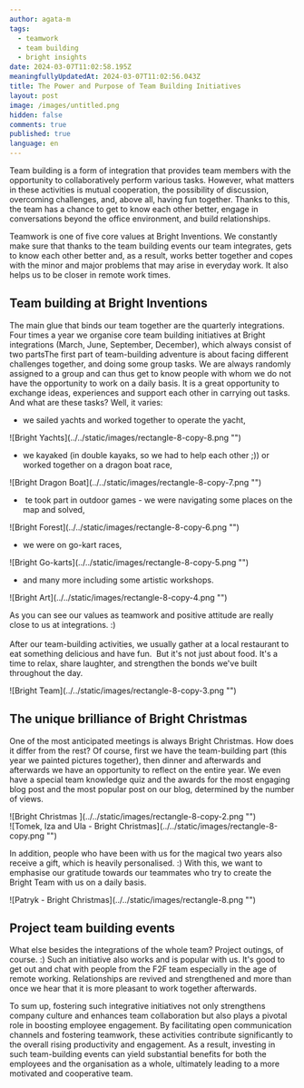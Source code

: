```yaml
---
author: agata-m
tags:
  - teamwork
  - team building
  - bright insights
date: 2024-03-07T11:02:58.195Z
meaningfullyUpdatedAt: 2024-03-07T11:02:56.043Z
title: The Power and Purpose of Team Building Initiatives
layout: post
image: /images/untitled.png
hidden: false
comments: true
published: true
language: en
---
```

Team building is a form of integration that provides team members with the opportunity to collaboratively perform various tasks. However, what matters in these activities is mutual cooperation, the possibility of discussion, overcoming challenges, and, above all, having fun together. Thanks to this, the team has a chance to get to know each other better, engage in conversations beyond the office environment, and build relationships.

Teamwork is one of five core values at Bright Inventions. We constantly make sure that thanks to the team building events our team integrates, gets to know each other better and, as a result, works better together and copes with the minor and major problems that may arise in everyday work. It also helps us to be closer in remote work times.

## **Team building at Bright Inventions**

The main glue that binds our team together are the quarterly integrations.  Four times a year we organise core team building initiatives at Bright integrations (March, June, September, December), which always consist of two partsThe first part of team-building adventure is about facing different challenges together, and doing some group tasks. We are always randomly assigned to a group and can thus get to know people with whom we do not have the opportunity to work on a daily basis. It is a great opportunity to exchange ideas, experiences and support each other in carrying out tasks. And what are these tasks? Well, it varies: 

* we sailed yachts and worked together to operate the yacht,

<div className="image">![Bright Yachts](../../static/images/rectangle-8-copy-8.png "")</div>

* we kayaked (in double kayaks, so we had to help each other ;)) or worked together on a dragon boat race,

<div className="image">![Bright Dragon Boat](../../static/images/rectangle-8-copy-7.png "")</div>

*  te took part in outdoor games - we were navigating some places on the map and solved,

<div className="image">![Bright Forest](../../static/images/rectangle-8-copy-6.png "")</div>

* we were on go-kart races,

<div className="image">![Bright Go-karts](../../static/images/rectangle-8-copy-5.png "")</div>

* and many more including some artistic workshops.

<div className="image">![Bright Art](../../static/images/rectangle-8-copy-4.png "")</div>

As you can see our values as teamwork and positive attitude are really close to us at integrations. :)\
\
After our team-building activities, we usually gather at a local restaurant to eat something delicious and have fun.  But it's not just about food. It's a time to relax, share laughter, and strengthen the bonds we've built throughout the day.

<div className="image">![Bright Team](../../static/images/rectangle-8-copy-3.png "")</div>

## The unique brilliance of Bright Christmas

One of the most anticipated meetings is always Bright Christmas. How does it differ from the rest? Of course, first we have the team-building part (this year we painted pictures together), then dinner and afterwards and afterwards we have an opportunity to reflect on the entire year. We even have a special team knowledge quiz and the awards for the most engaging blog post and the most popular post on our blog, determined by the number of views.



<div className="image">![Bright Christmas ](../../static/images/rectangle-8-copy-2.png "")</div>

<div className="image">![Tomek, Iza and Ula - Bright Christmas](../../static/images/rectangle-8-copy.png "")</div>

In addition, people who have been with us for the magical two years also receive a gift, which is heavily personalised. :) With this, we want to emphasise our gratitude towards our teammates who try to create the Bright Team with us on a daily basis.

<div className="image">![Patryk - Bright Christmas](../../static/images/rectangle-8.png "")</div>

## Project team building events

What else besides the integrations of the whole team? Project outings, of course. :) Such an initiative also works and is popular with us. It's good to get out and chat with people from the F2F team especially in the age of remote working. Relationships are revived and strengthened and more than once we hear that it is more pleasant to work together afterwards.

To sum up, fostering such integrative initiatives not only strengthens company culture and enhances team collaboration but also plays a pivotal role in boosting employee engagement. By facilitating open communication channels and fostering teamwork, these activities contribute significantly to the overall rising productivity and engagement. As a result, investing in such team-building events can yield substantial benefits for both the employees and the organisation as a whole, ultimately leading to a more motivated and cooperative team.